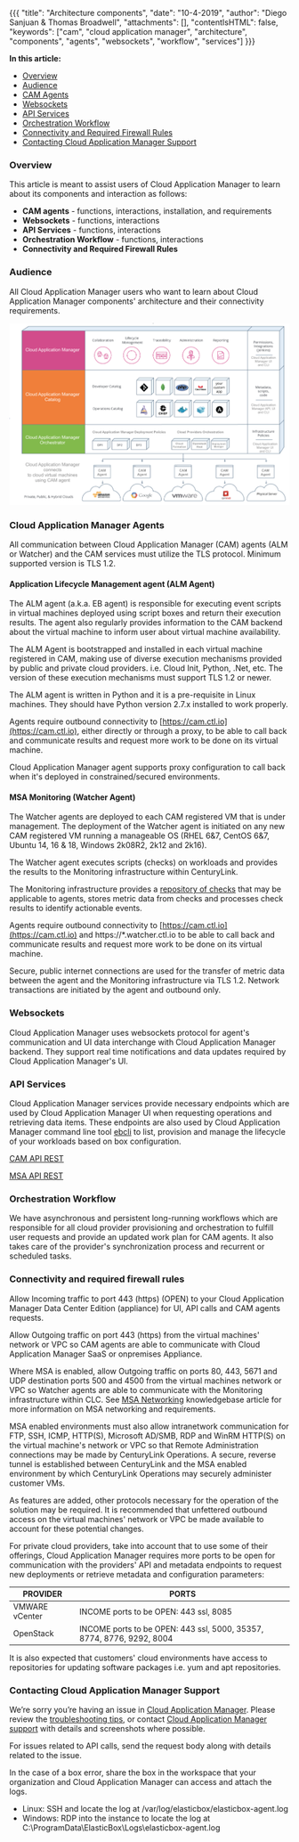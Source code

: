 {{{
"title": "Architecture components",
"date": "10-4-2019",
"author": "Diego Sanjuan & Thomas Broadwell",
"attachments": [],
"contentIsHTML": false,
"keywords": ["cam", "cloud application manager", "architecture", "components", "agents", "websockets", "workflow", "services"]
}}}


**In this article:**


* [Overview](#overview)
* [Audience](#audience)
* [CAM Agents](#cam-agents)
* [Websockets](#websockets)
* [API Services](#api-services)
* [Orchestration Workflow](#orchestration-workflow)
* [Connectivity and Required Firewall Rules](#connectivity-and-required-firewall-rules)
* [Contacting Cloud Application Manager Support](#contacting-cloud-application-manager-support)


### Overview


This article is meant to assist users of Cloud Application Manager to learn about its components and interaction as follows:

* **CAM agents** - functions, interactions, installation, and requirements
* **Websockets** - functions, interactions
* **API Services** - functions, interactions
* **Orchestration Workflow** - functions, interactions
* **Connectivity and Required Firewall Rules**


### Audience


All Cloud Application Manager users who want to learn about Cloud Application Manager components' architecture and their connectivity requirements.


![Cloud Application Manager Components](../../images/cloud-application-manager/components.png)


### Cloud Application Manager Agents


All communication between Cloud Application Manager (CAM) agents (ALM or Watcher) and the CAM services must utilize the TLS protocol.  Minimum supported version is TLS 1.2.

#### Application Lifecycle Management agent (ALM Agent)


The ALM agent (a.k.a. EB agent) is responsible for executing event scripts in virtual machines deployed using script boxes and return their execution results. The agent also regularly provides information to the CAM backend about the virtual machine to inform user about virtual machine availability.

The ALM Agent is bootstrapped and installed in each virtual machine registered in CAM, making use of diverse execution mechanisms provided by public and private cloud providers. i.e. Cloud Init, Python, .Net, etc. The version of these execution mechanisms must support TLS 1.2 or newer.

The ALM agent is written in Python and it is a pre-requisite in Linux machines. They should have Python version 2.7.x installed to work properly.

Agents require outbound connectivity to [https://cam.ctl.io](https://cam.ctl.io), either directly or through a proxy, to be able to call back and communicate results and request more work to be done on its virtual machine. 

Cloud Application Manager agent supports proxy configuration to call back when it's deployed in constrained/secured environments.

#### MSA Monitoring (Watcher Agent)

The Watcher agents are deployed to each CAM registered VM that is under management.  The deployment of the Watcher agent is initiated on any new CAM registered VM running a manageable OS (RHEL 6&7, CentOS 6&7, Ubuntu 14, 16 & 18, Windows 2k08R2, 2k12 and 2k16).  

The Watcher agent executes scripts (checks) on workloads and provides the results to the Monitoring infrastructure within CenturyLink. 

The Monitoring infrastructure provides a [repository of checks](https://watcher.ctl.io/docs/check_types/) that may be applicable to agents, stores metric data from checks and processes check results to identify actionable events. 

Agents require outbound connectivity to [https://cam.ctl.io](https://cam.ctl.io) and https://\*.watcher.ctl.io to be able to call back and communicate results and request more work to be done on its virtual machine.  

Secure, public internet connections are used for the transfer of metric data between the agent and the Monitoring infrastructure via TLS 1.2. Network transactions are initiated by the agent and outbound only. 


### Websockets


Cloud Application Manager uses websockets protocol for agent's communication and UI data interchange with Cloud Application Manager backend. They support real time notifications and data updates required by Cloud Application Manager's UI.


### API Services


Cloud Application Manager services provide necessary endpoints which are used by Cloud Application Manager UI when requesting operations and retrieving data items. These endpoints are also used by Cloud Application Manager command line tool [ebcli](../Tutorials/ebcli-tutorial.md) to list, provision and manage the lifecycle of your workloads based on box configuration.

[CAM API REST](https://www.ctl.io/api-docs/cam/)

[MSA API REST](https://monitoring.cam.ctl.io/docs/swagger/)


### Orchestration Workflow


We have asynchronous and persistent long-running workflows which are responsible for all cloud provider provisioning and orchestration to fulfill user requests and provide an updated work plan for CAM agents. It also takes care of the provider's synchronization process and recurrent or scheduled tasks.


### Connectivity and required firewall rules


Allow Incoming traffic to port 443 (https) (OPEN) to your Cloud Application Manager Data Center Edition (appliance) for UI, API calls and CAM agents requests.

Allow Outgoing traffic on port 443 (https) from the virtual machines' network or VPC so CAM agents are able to communicate with Cloud Application Manager SaaS or onpremises Appliance.

Where MSA is enabled, allow Outgoing traffic on ports 80, 443, 5671 and UDP destination ports 500 and 4500 from the virtual machines network or VPC so Watcher agents are able to communicate with the Monitoring infrastructure within CLC.  See [MSA Networking](https://www.ctl.io/knowledge-base/cloud-application-manager/managed-services/msa-networking/) knowledgebase article for more information on MSA networking and requirements.

MSA enabled environments must also allow intranetwork communication for FTP, SSH, ICMP, HTTP(S), Microsoft AD/SMB, RDP and WinRM HTTP(S) on the virtual machine's network or VPC so that Remote Administration connections may be made by CenturyLink Operations. A secure, reverse tunnel is established between CenturyLink and the MSA enabled environment by which CenturyLink Operations may securely administer customer VMs.  

As features are added, other protocols necessary for the operation of the solution may be required.  It is recommended that unfettered outbound access on the virtual machines' network or VPC be made available to account for these potential changes. 

For private cloud providers, take into account that to use some of their offerings, Cloud Application Manager requires more ports to be open for communication with the providers' API and metadata endpoints to request new deployments or retrieve metadata and configuration parameters:

|  PROVIDER     |  PORTS                                                                |
|---------------|-----------------------------------------------------------------------|
| VMWARE vCenter| INCOME ports to be OPEN: 443 ssl, 8085                                |
| OpenStack     | INCOME ports to be OPEN: 443 ssl, 5000, 35357, 8774, 8776, 9292, 8004 |

It is also expected that customers' cloud environments have access to repositories for updating software packages i.e. yum and apt repositories.  


### Contacting Cloud Application Manager Support


We’re sorry you’re having an issue in [Cloud Application Manager](https://www.ctl.io/cloud-application-manager/). Please review the [troubleshooting tips](../Troubleshooting/troubleshooting-tips.md), or contact [Cloud Application Manager support](mailto:cloudsupport@centurylink.com) with details and screenshots where possible.

For issues related to API calls, send the request body along with details related to the issue.

In the case of a box error, share the box in the workspace that your organization and Cloud Application Manager can access and attach the logs.
* Linux: SSH and locate the log at /var/log/elasticbox/elasticbox-agent.log
* Windows: RDP into the instance to locate the log at C:\ProgramData\ElasticBox\Logs\elasticbox-agent.log
